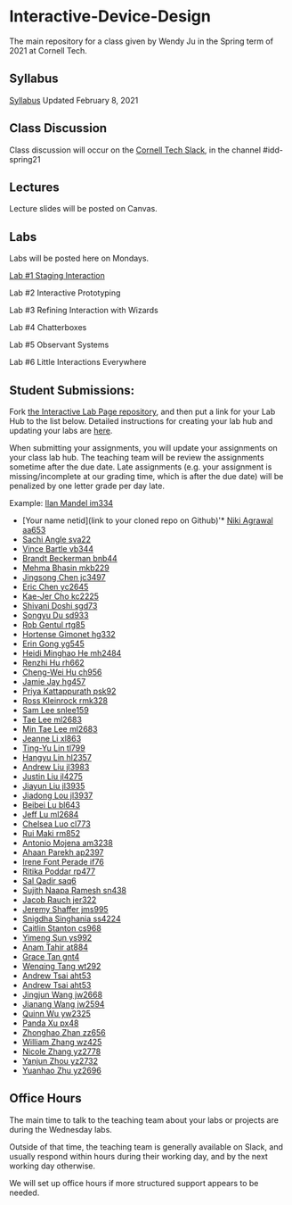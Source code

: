 # Interactive-Device-Design
The main repository for a class given by Wendy Ju in the Spring term of 2021 at Cornell Tech.

## Syllabus
[Syllabus](https://canvas.cornell.edu/courses/27923/assignments/syllabus) Updated February 8, 2021

## Class Discussion
Class discussion will occur on the [Cornell Tech Slack](cornelltech.slack.com), in the channel #idd-spring21

## Lectures
Lecture slides will be posted on Canvas.


## Labs
Labs will be posted here on Mondays.

[Lab #1 Staging Interaction](https://github.com/FAR-Lab/Interactive-Lab-Hub/blob/Spring2021/Lab%201/README.md)

Lab #2 Interactive Prototyping

Lab #3 Refining Interaction with Wizards

Lab #4 Chatterboxes

Lab #5 Observant Systems

Lab #6 Little Interactions Everywhere

## Student Submissions:

Fork  [the Interactive Lab Page repository](https://github.com/FAR-Lab/Interactive-Lab-Hub), and then put a link for your Lab Hub to the list below. Detailed instructions for creating your lab hub and updating your labs are [here](https://github.com/FAR-Lab/Developing-and-Designing-Interactive-Devices/blob/2021Spring/readings/Submitting%20Labs.md).

When submitting your assignments, you will update your assignments on your class lab hub. The teaching team will be review the assignments sometime after the due date. Late assignments (e.g. your assignment is missing/incomplete at our grading time, which is after the due date) will be penalized by one letter grade per day late.



Example:  [Ilan Mandel im334](https://github.com/imandel/Interactive-Lab-Hub)


* [Your name netid](link to your cloned repo on Github)'*	[Niki	Agrawal	aa653](https://github.com/nagrawal44/Interactive-Lab-Hub)
*	[Sachi	Angle	sva22](https://github.com/sach211/Interactive-Lab-Hub)
*	[Vince	Bartle	vb344](https://github.com/vbartle/Interactive-Lab-Hub)
*	[Brandt	Beckerman	bnb44](https://github.com/bnbeck/Interactive-Lab-Hub)
*	[Mehma	Bhasin	mkb229](https://github.com/mkbhasin/Interactive-Lab-Hub)
*	[Jingsong	Chen	jc3497](https://github.com/Jingsong-Chen/Interactive-Lab-Hub)
*	[Eric	Chen	yc2645](https://github.com/cyh05040/Interactive-Lab-Hub)
*	[Kae-Jer	Cho	kc2225](https://github.com/moonorblue/Interactive-Lab-Hub)
*	[Shivani	Doshi	sgd73](https://github.com/shivanidoshi26/Interactive-Lab-Hub/)
*	[Songyu	Du	sd933](https://github.com/sonipapa/Interactive-Lab-Hub)
*	[Rob	Gentul	rtg85](https://github.com/rgentul/Interactive-Lab-Hub)
*	[Hortense	Gimonet	hg332](https://github.com/hgimonet/sp2021_IDD_Interactive-Lab-Hub)
*	[Erin	Gong	yg545](https://github.com/ering0427/Interactive-Lab-Hub)
*	[Heidi Minghao	He	mh2484](https://github.com/HeidiHe/Interactive-Lab-Hub)
*	[Renzhi	Hu	rh662](https://github.com/renzhihu98/Interactive-Lab-Hub)
*	[Cheng-Wei	Hu	ch956](https://github.com/HcwXd/Interactive-Lab-Hub)
*	[Jamie	Jay	hg457](https://github.com/Jamie-Jay/Interactive-Lab-Hub)
*	[Priya	Kattappurath	psk92](https://github.com/priyakatt/Interactive-Lab-Hub)
*	[Ross	Kleinrock	rmk328](https://github.com/rkleinro-CT/Interactive-Lab-Hub/)
*	[Sam	Lee	snlee159](https://github.com/snlee159/Interactive-Lab-Hub)
*	[Tae	Lee	ml2683](https://github.com/mintae0424/Interactive-Lab-Hub)
*	[Min Tae	Lee	ml2683](https://github.com/mintae0424/Interactive-Lab-Hub)
*	[Jeanne	Li	xl863](https://github.com/Jeannelialbedo/Interactive-Lab-Hub)
*	[Ting-Yu	Lin	tl799](https://github.com/aalty/Interactive-Lab-Hub)
*	[Hangyu	Lin	hl2357](https://github.com/hangyulin/Interactive-Lab-Hub)
*	[Andrew	Liu	jl3983](https://github.com/andrewljc0801/Interactive-Lab-Hub)
*	[Justin	Liu	jl4275](https://github.com/juicetinliu/Interactive-Lab-Hub)
*	[Jiayun	Liu	jl3935](https://github.com/iamyuchy/Interactive-Lab-Hub)
*	[Jiadong	Lou	jl3937](https://github.com/jiadonglou/Interactive-Lab-Hub)
*	[Beibei	Lu	bl643](https://github.com/beibeilu/Interactive-Lab-Hub)
*	[Jeff	Lu	ml2684](https://github.com/r06921039/Interactive-Lab-Hub)
*	[Chelsea	Luo	cl773](https://github.com/chelsealuo/Interactive-Lab-Hub)
*	[Rui	Maki	rm852](https://github.com/ruimaki/Interactive-Lab-Hub)
*	[Antonio	Mojena	am3238](https://github.com/amojena/Interactive-Lab-Hub)
*	[Ahaan	Parekh	ap2397](https://github.com/ahaanparekh27/Interactive-Lab-Hub)
*	[Irene Font	Perade	if76](https://github.com/IreneFP/Interactive-Lab-Hub)
*	[Ritika	Poddar	rp477](https://github.com/Rpoddar1953/Interactive-Lab-Hub)
*	[Sal	Qadir	saq6](https://github.com/JerseyXS/Interactive-Lab-Hub)
*	[Sujith Naapa	Ramesh	sn438](https://github.com/sujithnr/Interactive-Lab-Hub)
*	[Jacob	Rauch	jer322](https://github.com/jrauch97/Interactive-Lab-Hub)
*	[Jeremy	Shaffer	jms995](https://github.com/jshaffer47/Interactive-Lab-Hub)
*	[Snigdha	Singhania	ss4224](https://github.com/singhaniasnigdha/Interactive-Lab-Hub)
*	[Caitlin	Stanton	cs968](https://github.com/caitlinstanton/Interactive-Lab-Hub)
*	[Yimeng	Sun	ys992](https://github.com/ysunaw/Interactive-Lab-Hub)
*	[Anam	Tahir	at884](https://github.com/anam884/Interactive-Lab-Hub)
*	[Grace	Tan	gnt4](https://github.com/greatcan11/Interactive-Lab-Hub)
*	[Wenqing	Tang	wt292](https://github.com/FadingWinds/Interactive-Lab-Hub)
*	[Andrew	Tsai	aht53](https://github.com/andrewhtsai/Interactive-Lab-Hub)
*	[Andrew	Tsai	aht53](https://github.com/andrewhtsai/Interactive-Lab-Hub)
*	[Jingjun	Wang	jw2668](https://github.com/helensz98/Interactive-Lab-Hub)
*	[Jianang	Wang	jw2594](https://github.com/JamesW121/Interactive-Lab-Hub)
*	[Quinn	Wu	yw2325](https://github.com/quinn997/Interactive-Lab-Hub)
*	[Panda	Xu	px48](https://github.com/30PandaX/Interactive-Lab-Hub)
*	[Zhonghao	Zhan	zz656](https://github.com/RupertZ/Interactive-Lab-Hub)
*	[William	Zhang	wz425](https://github.com/williamzhang012998/Interactive-Lab-Hub)
*	[Nicole	Zhang	yz2778](https://github.com/nicole-zy/Interactive-Lab-Hub)
*	[Yanjun	Zhou	yz2732](https://github.com/Kingfisherzh/Yanjun.Z-s-Lab-Hub)
*	[Yuanhao	Zhu	yz2696](https://github.com/YuanhaoZhu/Interactive-Lab-Hub)


## Office Hours 

The main time to talk to the teaching team about your labs or projects are during the Wednesday labs. 

Outside of that time, the teaching team is generally available on Slack, and usually respond within hours during their working day, and by the next working day otherwise. 

We will set up office hours if more structured support appears to be needed.
